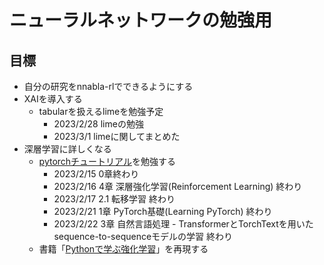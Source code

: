 # ニューラルネットワークの勉強用

## 目標
- 自分の研究をnnabla-rlでできるようにする
- XAIを導入する
  - tabularを扱えるlimeを勉強予定
    - 2023/2/28 limeの勉強
    - 2023/3/1  limeに関してまとめた
- 深層学習に詳しくなる
  - [pytorchチュートリアル](https://yutaroogawa.github.io/pytorch_tutorials_jp/)を勉強する
    - 2023/2/15 0章終わり
    - 2023/2/16 4章 深層強化学習(Reinforcement Learning) 終わり
    - 2023/2/17 2.1 転移学習 終わり
    - 2023/2/21 1章 PyTorch基礎(Learning PyTorch) 終わり
    - 2023/2/22 3章 自然言語処理 - TransformerとTorchTextを用いたsequence-to-sequenceモデルの学習 終わり
  - 書籍「[Pythonで学ぶ強化学習](https://www.amazon.co.jp/%E6%A9%9F%E6%A2%B0%E5%AD%A6%E7%BF%92%E3%82%B9%E3%82%BF%E3%83%BC%E3%83%88%E3%82%A2%E3%83%83%E3%83%97%E3%82%B7%E3%83%AA%E3%83%BC%E3%82%BA-Python%E3%81%A7%E5%AD%A6%E3%81%B6%E5%BC%B7%E5%8C%96%E5%AD%A6%E7%BF%92-%E6%94%B9%E8%A8%82%E7%AC%AC2%E7%89%88-%E5%85%A5%E9%96%80%E3%81%8B%E3%82%89%E5%AE%9F%E8%B7%B5%E3%81%BE%E3%81%A7-%E4%B9%85%E4%BF%9D/dp/4065172519/ref=sr_1_1?keywords=python%E3%81%A7%E5%AD%A6%E3%81%B6%E5%BC%B7%E5%8C%96%E5%AD%A6%E7%BF%92&qid=1676287990&sprefix=python%E3%81%A7%E5%AD%A6%E3%81%B6%2Caps%2C216&sr=8-1)」を再現する